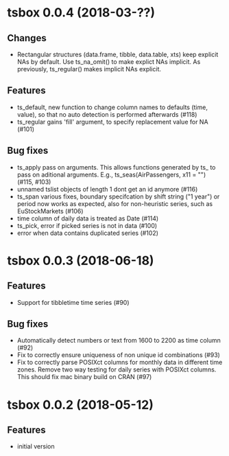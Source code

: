 # tsbox 0.0.4 (2018-03-??)

## Changes

- Rectangular structures (data.frame, tibble, data.table, xts) keep explicit NAs
  by default. Use ts_na_omit() to make explict NAs implicit. As previously,
  ts_regular() makes implicit NAs explicit.

## Features

- ts_default, new function to change column names to defaults (time, value), so
  that no auto detection is performed afterwards (#118)
- ts_regular gains 'fill' argument, to specify replacement value for NA (#101)

## Bug fixes

- ts_apply pass on arguments. This allows functions generated by ts_ to pass on
  aditional arguments. E.g., ts_seas(AirPassengers, x11 = "") (#115, #103)
- unnamed tslist objects of length 1 dont get an id anymore (#116)
- ts_span various fixes, boundary specifcation by shift string ("1 year")
  or period now works as expected, also for non-heuristic series, such as
  EuStockMarkets (#106)
- time column of daily data is treated as Date (#114)
- ts_pick, error if picked series is not in data (#100)
- error when data contains duplicated series (#102)


# tsbox 0.0.3 (2018-06-18)

## Features

- Support for tibbletime time series (#90)

## Bug fixes

- Automatically detect numbers or text from 1600 to 2200 as time column (#92)
- Fix to correctly ensure uniqueness of non unique id combinations (#93)
- Fix to correctly parse POSIXct columns for monthly data in different time
  zones. Remove two way testing for daily series with POSIXct columns. This
  should fix mac binary build on CRAN (#97)

# tsbox 0.0.2 (2018-05-12)

## Features

- initial version


